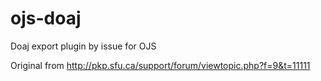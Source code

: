 ojs-doaj
========

Doaj export plugin by issue for OJS

Original from http://pkp.sfu.ca/support/forum/viewtopic.php?f=9&t=11111
